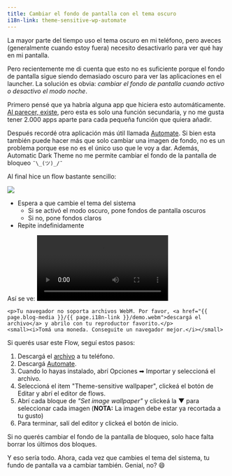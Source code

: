 ```yaml
---
title: Cambiar el fondo de pantalla con el tema oscuro
i18n-link: theme-sensitive-wp-automate
---
```

La mayor parte del tiempo uso el tema oscuro en mi teléfono, pero aveces (generalmente cuando estoy fuera) necesito desactivarlo para ver qué hay en mi pantalla.

Pero recientemente me di cuenta que esto no es suficiente porque el fondo de pantalla sigue siendo demasiado oscuro para ver las aplicaciones en el launcher.
La solución es obvia: _cambiar el fondo de pantalla cuando activo o desactivo el modo noche_.

<!--more-->

Primero pensé que ya habría alguna app que hiciera esto automáticamente.
[Al parecer, existe](https://play.google.com/store/apps/details?id=com.cannic.apps.automaticdarktheme), pero esta es solo una función secundaria, y no me gusta tener 2.000 apps aparte para cada pequeña función que quiera añadir.

Después recordé otra aplicación más útil llamada [Automate](https://play.google.com/store/apps/details?id=com.llamalab.automate).
Si bien esta también puede hacer más que solo cambiar una imagen de fondo, no es un problema porque ese no es el único uso que le voy a dar.
Además, Automatic Dark Theme no me permite cambiar el fondo de la pantalla de bloqueo `¯\_(ツ)_/¯`

Al final hice un flow bastante sencillo:

<img
	src="{{ page.blog-media }}/{{ page.i18n-link }}/flow.png"
	class="float"/>

- Espera a que cambie el tema del sistema
  - Si se activó el modo oscuro, pone fondos de pantalla oscuros
  - Si no, pone fondos claros
- Repite indefinidamente

Así se ve:
<video controls>
	<source
		src="{{ page.blog-media }}/{{ page.i18n-link }}/demo.webm"
		type="video/webm">

	<p>Tu navegador no soporta archivos WebM. Por favor, <a href="{{ page.blog-media }}/{{ page.i18n-link }}/demo.webm">descargá el archivo</a> y abrilo con tu reproductor favorito.</p>
	<small><i>Tomá una moneda. Conseguite un navegador mejor.</i></small>
</video>

Si querés usar este Flow, seguí estos pasos:
1. Descargá el [archivo](https://mega.nz/file/jQkBiQJL#lG6rRVFWttmH0X_X66d5yz_3cyxnN0F8r3JoZHnPWoU) a tu teléfono.
2. Descargá [Automate](https://play.google.com/store/apps/details?id=com.llamalab.automate).
3. Cuando lo hayas instalado, abrí Opciones ➡ Importar y seleccioná el archivo.
4. Seleccioná el item "Theme-sensitive wallpaper", clickeá el botón de Editar y abrí el editor de flows.
5. Abrí cada bloque de _"Set image wallpaper"_ y clickeá la ▼ para seleccionar cada imagen
(**NOTA:** La imagen debe estar ya recortada a tu gusto)
6. Para terminar, salí del editor y clickeá el botón de inicio.

Si no querés cambiar el fondo de la pantalla de bloqueo, solo hace falta borrar los últimos dos bloques.

Y eso sería todo.
Ahora, cada vez que cambies el tema del sistema, tu fundo de pantalla va a cambiar también.
Genial, no? 😄

